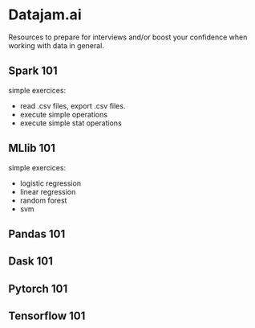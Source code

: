 # Datajam.ai
Resources to prepare for interviews and/or boost your confidence when working with data in general.


## Spark 101
simple exercices: 
- read .csv files, export .csv files.
- execute simple operations
- execute simple stat operations

## MLlib 101
simple exercices:
- logistic regression
- linear regression
- random forest
- svm

## Pandas 101

## Dask 101

## Pytorch 101

## Tensorflow 101



